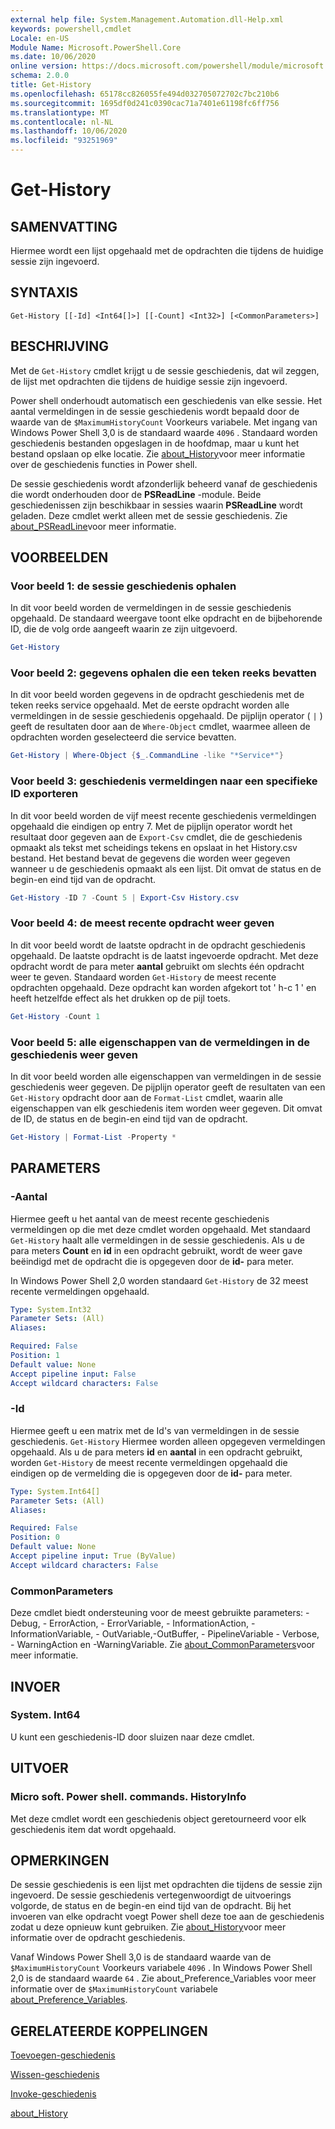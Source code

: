 ```yaml
---
external help file: System.Management.Automation.dll-Help.xml
keywords: powershell,cmdlet
Locale: en-US
Module Name: Microsoft.PowerShell.Core
ms.date: 10/06/2020
online version: https://docs.microsoft.com/powershell/module/microsoft.powershell.core/get-history?view=powershell-7&WT.mc_id=ps-gethelp
schema: 2.0.0
title: Get-History
ms.openlocfilehash: 65178cc826055fe494d032705072702c7bc210b6
ms.sourcegitcommit: 1695df0d241c0390cac71a7401e61198fc6ff756
ms.translationtype: MT
ms.contentlocale: nl-NL
ms.lasthandoff: 10/06/2020
ms.locfileid: "93251969"
---
```

# Get-History

## SAMENVATTING
Hiermee wordt een lijst opgehaald met de opdrachten die tijdens de huidige sessie zijn ingevoerd.

## SYNTAXIS

```
Get-History [[-Id] <Int64[]>] [[-Count] <Int32>] [<CommonParameters>]
```

## BESCHRIJVING

Met de `Get-History` cmdlet krijgt u de sessie geschiedenis, dat wil zeggen, de lijst met opdrachten die tijdens de huidige sessie zijn ingevoerd.

Power shell onderhoudt automatisch een geschiedenis van elke sessie. Het aantal vermeldingen in de sessie geschiedenis wordt bepaald door de waarde van de `$MaximumHistoryCount` Voorkeurs variabele. Met ingang van Windows Power Shell 3,0 is de standaard waarde `4096` . Standaard worden geschiedenis bestanden opgeslagen in de hoofdmap, maar u kunt het bestand opslaan op elke locatie. Zie [about_History](About/about_History.md)voor meer informatie over de geschiedenis functies in Power shell.

De sessie geschiedenis wordt afzonderlijk beheerd vanaf de geschiedenis die wordt onderhouden door de **PSReadLine** -module.
Beide geschiedenissen zijn beschikbaar in sessies waarin **PSReadLine** wordt geladen. Deze cmdlet werkt alleen met de sessie geschiedenis. Zie [about_PSReadLine](../PSReadLine/About/about_PSReadLine.md)voor meer informatie.

## VOORBEELDEN

### Voor beeld 1: de sessie geschiedenis ophalen

In dit voor beeld worden de vermeldingen in de sessie geschiedenis opgehaald. De standaard weergave toont elke opdracht en de bijbehorende ID, die de volg orde aangeeft waarin ze zijn uitgevoerd.

```powershell
Get-History
```

### Voor beeld 2: gegevens ophalen die een teken reeks bevatten

In dit voor beeld worden gegevens in de opdracht geschiedenis met de teken reeks service opgehaald. Met de eerste opdracht worden alle vermeldingen in de sessie geschiedenis opgehaald. De pijplijn operator ( `|` ) geeft de resultaten door aan de `Where-Object` cmdlet, waarmee alleen de opdrachten worden geselecteerd die service bevatten.

```powershell
Get-History | Where-Object {$_.CommandLine -like "*Service*"}
```

### Voor beeld 3: geschiedenis vermeldingen naar een specifieke ID exporteren

In dit voor beeld worden de vijf meest recente geschiedenis vermeldingen opgehaald die eindigen op entry 7. Met de pijplijn operator wordt het resultaat door gegeven aan de `Export-Csv` cmdlet, die de geschiedenis opmaakt als tekst met scheidings tekens en opslaat in het History.csv bestand. Het bestand bevat de gegevens die worden weer gegeven wanneer u de geschiedenis opmaakt als een lijst. Dit omvat de status en de begin-en eind tijd van de opdracht.

```powershell
Get-History -ID 7 -Count 5 | Export-Csv History.csv
```

### Voor beeld 4: de meest recente opdracht weer geven

In dit voor beeld wordt de laatste opdracht in de opdracht geschiedenis opgehaald. De laatste opdracht is de laatst ingevoerde opdracht. Met deze opdracht wordt de para meter **aantal** gebruikt om slechts één opdracht weer te geven. Standaard worden `Get-History` de meest recente opdrachten opgehaald. Deze opdracht kan worden afgekort tot ' h-c 1 ' en heeft hetzelfde effect als het drukken op de pijl toets.

```powershell
Get-History -Count 1
```

### Voor beeld 5: alle eigenschappen van de vermeldingen in de geschiedenis weer geven

In dit voor beeld worden alle eigenschappen van vermeldingen in de sessie geschiedenis weer gegeven. De pijplijn operator geeft de resultaten van een `Get-History` opdracht door aan de `Format-List` cmdlet, waarin alle eigenschappen van elk geschiedenis item worden weer gegeven. Dit omvat de ID, de status en de begin-en eind tijd van de opdracht.

```powershell
Get-History | Format-List -Property *
```

## PARAMETERS

### -Aantal

Hiermee geeft u het aantal van de meest recente geschiedenis vermeldingen op die met deze cmdlet worden opgehaald. Met standaard `Get-History` haalt alle vermeldingen in de sessie geschiedenis. Als u de para meters **Count** en **id** in een opdracht gebruikt, wordt de weer gave beëindigd met de opdracht die is opgegeven door de **id-** para meter.

In Windows Power Shell 2,0 worden standaard `Get-History` de 32 meest recente vermeldingen opgehaald.

```yaml
Type: System.Int32
Parameter Sets: (All)
Aliases:

Required: False
Position: 1
Default value: None
Accept pipeline input: False
Accept wildcard characters: False
```

### -Id

Hiermee geeft u een matrix met de Id's van vermeldingen in de sessie geschiedenis. `Get-History` Hiermee worden alleen opgegeven vermeldingen opgehaald. Als u de para meters **id** en **aantal** in een opdracht gebruikt, worden `Get-History` de meest recente vermeldingen opgehaald die eindigen op de vermelding die is opgegeven door de **id-** para meter.

```yaml
Type: System.Int64[]
Parameter Sets: (All)
Aliases:

Required: False
Position: 0
Default value: None
Accept pipeline input: True (ByValue)
Accept wildcard characters: False
```

### CommonParameters

Deze cmdlet biedt ondersteuning voor de meest gebruikte parameters: -Debug, - ErrorAction, - ErrorVariable, - InformationAction, -InformationVariable, - OutVariable,-OutBuffer, - PipelineVariable - Verbose, - WarningAction en -WarningVariable. Zie [about_CommonParameters](https://go.microsoft.com/fwlink/?LinkID=113216)voor meer informatie.

## INVOER

### System. Int64

U kunt een geschiedenis-ID door sluizen naar deze cmdlet.

## UITVOER

### Micro soft. Power shell. commands. HistoryInfo

Met deze cmdlet wordt een geschiedenis object geretourneerd voor elk geschiedenis item dat wordt opgehaald.

## OPMERKINGEN

De sessie geschiedenis is een lijst met opdrachten die tijdens de sessie zijn ingevoerd. De sessie geschiedenis vertegenwoordigt de uitvoerings volgorde, de status en de begin-en eind tijd van de opdracht. Bij het invoeren van elke opdracht voegt Power shell deze toe aan de geschiedenis zodat u deze opnieuw kunt gebruiken. Zie [about_History](About/about_History.md)voor meer informatie over de opdracht geschiedenis.

Vanaf Windows Power Shell 3,0 is de standaard waarde van de `$MaximumHistoryCount` Voorkeurs variabele `4096` . In Windows Power Shell 2,0 is de standaard waarde `64` . Zie about_Preference_Variables voor meer informatie over de `$MaximumHistoryCount` variabele [about_Preference_Variables](About/about_Preference_Variables.md).

## GERELATEERDE KOPPELINGEN

[Toevoegen-geschiedenis](Add-History.md)

[Wissen-geschiedenis](Clear-History.md)

[Invoke-geschiedenis](Invoke-History.md)

[about_History](About/about_History.md)
